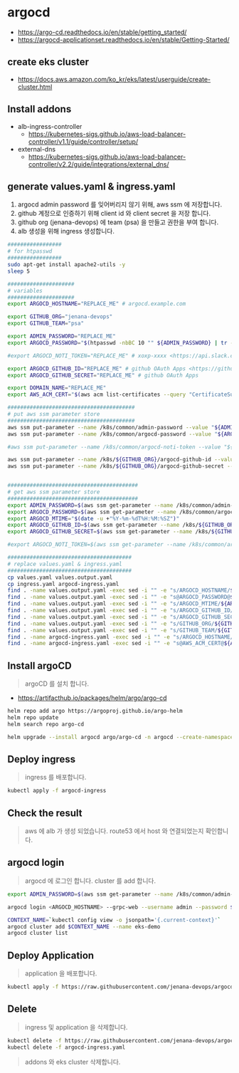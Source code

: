 # argocd

* <https://argo-cd.readthedocs.io/en/stable/getting_started/>
* <https://argocd-applicationset.readthedocs.io/en/stable/Getting-Started/>

## create eks cluster

* <https://docs.aws.amazon.com/ko_kr/eks/latest/userguide/create-cluster.html>

## Install addons 

* alb-ingress-controller 
    * <https://kubernetes-sigs.github.io/aws-load-balancer-controller/v1.1/guide/controller/setup/>
* external-dns
    * <https://kubernetes-sigs.github.io/aws-load-balancer-controller/v2.2/guide/integrations/external_dns/>  

## generate values.yaml & ingress.yaml

1. argocd admin password 를 잊어버리지 않기 위해, aws ssm 에 저장합니다.
2. github 계정으로 인증하기 위해 client id 와 client secret 을 저장 합니다.
3. github org (jenana-devops) 에 team (psa) 을 만들고 권한을 부여 합니다.
4. alb 생성을 위해 ingress 생성합니다. 

```bash
#################
# for htpasswd
#################
sudo apt-get install apache2-utils -y
sleep 5

#####################
# variables
#####################
export ARGOCD_HOSTNAME="REPLACE_ME" # argocd.example.com

export GITHUB_ORG="jenana-devops"
export GITHUB_TEAM="psa"

export ADMIN_PASSWORD="REPLACE_ME"
export ARGOCD_PASSWORD="$(htpasswd -nbBC 10 "" ${ADMIN_PASSWORD} | tr -d ':\n' | sed 's/$2y/$2a/')" 

#export ARGOCD_NOTI_TOKEN="REPLACE_ME" # xoxp-xxxx <https://api.slack.com/apps>

export ARGOCD_GITHUB_ID="REPLACE_ME" # github OAuth Apps <https://github.com/organizations/opspresso/settings/applications>
export ARGOCD_GITHUB_SECRET="REPLACE_ME" # github OAuth Apps

export DOMAIN_NAME="REPLACE_ME"
export AWS_ACM_CERT="$(aws acm list-certificates --query "CertificateSummaryList[].{CertificateArn:CertificateArn,DomainName:DomainName}[?contains(DomainName,'${ARGOCD_HOSTNAME}')] | [0].CertificateArn" | jq . -r)"

########################################
# put aws ssm parameter store
########################################
aws ssm put-parameter --name /k8s/common/admin-password --value "${ADMIN_PASSWORD}" --type SecureString --overwrite | jq .
aws ssm put-parameter --name /k8s/common/argocd-password --value "${ARGOCD_PASSWORD}" --type SecureString --overwrite | jq .

#aws ssm put-parameter --name /k8s/common/argocd-noti-token --value "${ARGOCD_NOTI_TOKEN}" --type SecureString --overwrite | jq .

aws ssm put-parameter --name /k8s/${GITHUB_ORG}/argocd-github-id --value "${ARGOCD_GITHUB_ID}" --type SecureString --overwrite | jq .
aws ssm put-parameter --name /k8s/${GITHUB_ORG}/argocd-github-secret --value "${ARGOCD_GITHUB_SECRET}" --type SecureString --overwrite | jq .


#########################################
# get aws ssm parameter store
#########################################
export ADMIN_PASSWORD=$(aws ssm get-parameter --name /k8s/common/admin-password --with-decryption | jq .Parameter.Value -r)
export ARGOCD_PASSWORD=$(aws ssm get-parameter --name /k8s/common/argocd-password --with-decryption | jq .Parameter.Value -r)
export ARGOCD_MTIME="$(date -u +"%Y-%m-%dT%H:%M:%SZ")"
export ARGOCD_GITHUB_ID=$(aws ssm get-parameter --name /k8s/${GITHUB_ORG}/argocd-github-id --with-decryption | jq .Parameter.Value -r)
export ARGOCD_GITHUB_SECRET=$(aws ssm get-parameter --name /k8s/${GITHUB_ORG}/argocd-github-secret --with-decryption | jq .Parameter.Value -r)

#export ARGOCD_NOTI_TOKEN=$(aws ssm get-parameter --name /k8s/common/argocd-noti-token --with-decryption | jq .Parameter.Value -r)

#######################################
# replace values.yaml & ingress.yaml
#######################################
cp values.yaml values.output.yaml
cp ingress.yaml argocd-ingress.yaml
find . -name values.output.yaml -exec sed -i "" -e "s/ARGOCD_HOSTNAME/${ARGOCD_HOSTNAME}/g" {} \;
find . -name values.output.yaml -exec sed -i "" -e "s@ARGOCD_PASSWORD@${ARGOCD_PASSWORD}@g" {} \;
find . -name values.output.yaml -exec sed -i "" -e "s/ARGOCD_MTIME/${ARGOCD_MTIME}/g" {} \;
find . -name values.output.yaml -exec sed -i "" -e "s/ARGOCD_GITHUB_ID/${ARGOCD_GITHUB_ID}/g" {} \;
find . -name values.output.yaml -exec sed -i "" -e "s/ARGOCD_GITHUB_SECRET/${ARGOCD_GITHUB_SECRET}/g" {} \;
find . -name values.output.yaml -exec sed -i "" -e "s/GITHUB_ORG/${GITHUB_ORG}/g" {} \;
find . -name values.output.yaml -exec sed -i "" -e "s/GITHUB_TEAM/${GITHUB_TEAM}/g" {} \;
find . -name argocd-ingress.yaml -exec sed -i "" -e "s/ARGOCD_HOSTNAME/${ARGOCD_HOSTNAME}/g" {} \;
find . -name argocd-ingress.yaml -exec sed -i "" -e "s@AWS_ACM_CERT@${AWS_ACM_CERT}@g" {} \;
```


## Install argoCD

> argoCD 를 설치 합니다.
* <https://artifacthub.io/packages/helm/argo/argo-cd>

```bash
helm repo add argo https://argoproj.github.io/argo-helm
helm repo update
helm search repo argo-cd

helm upgrade --install argocd argo/argo-cd -n argocd --create-namespace -f values.output.yaml
```

## Deploy ingress

> ingress 를 배포합니다.

```bash
kubectl apply -f argocd-ingress
```

## Check the result

> aws 에 alb 가 생성 되었습니다. route53 에서 host 와 연결되었는지 확인합니다. 

## argocd login

> argocd 에 로그인 합니다.
> cluster 를 add 합니다.

```bash
export ADMIN_PASSWORD=$(aws ssm get-parameter --name /k8s/common/admin-password --with-decryption | jq .Parameter.Value -r)

argocd login <ARGOCD_HOSTNAME> --grpc-web --username admin --password $ADMIN_PASSWORD --insecure

CONTEXT_NAME=`kubectl config view -o jsonpath='{.current-context}'`
argocd cluster add $CONTEXT_NAME --name eks-demo
argocd cluster list
```

## Deploy Application

> application 을 배포합니다.

```bash
kubectl apply -f https://raw.githubusercontent.com/jenana-devops/argocd-env/master/application.yaml
```

## Delete

> ingress 및 application 을 삭제합니다.

```bash
kubectl delete -f https://raw.githubusercontent.com/jenana-devops/argocd-env/master/application.yaml
kubectl delete -f argocd-ingress.yaml
```

> addons 와 eks cluster 삭제합니다. 

